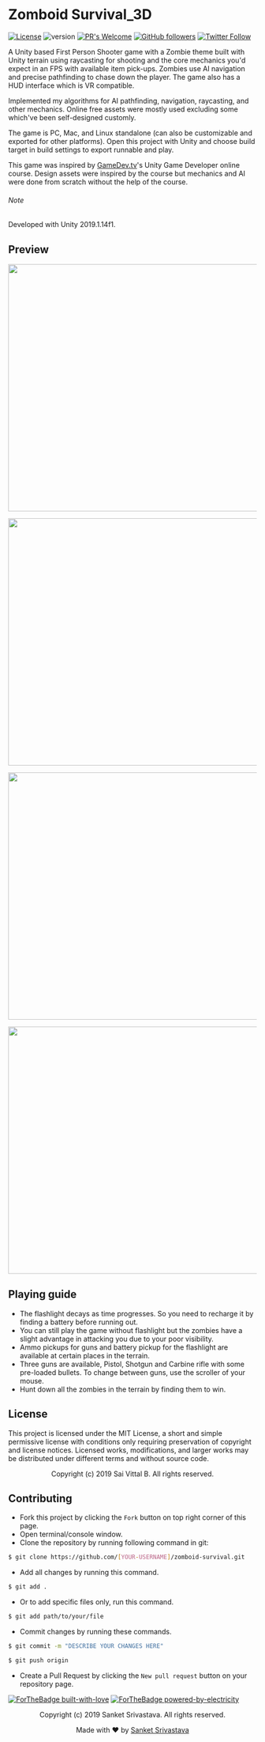 # Zomboid Survival_3D
[![License](https://img.shields.io/badge/License-MIT-blue.svg)](https://opensource.org/licenses/MIT)
![version](https://img.shields.io/badge/version-dev-brightgreen)
[![PR's Welcome](https://img.shields.io/badge/PRs-welcome-brightgreen.svg?style=flat)](http://makeapullrequest.com) 
[![GitHub followers](https://img.shields.io/github/followers/sanketsrivastava.svg?style=social&label=Follow)](https://github.com/Algo-Sanket?tab=followers) 
[![Twitter Follow](https://img.shields.io/twitter/follow/sanketsrivastava.svg?style=social)](https://x.com/sankets57590607)

A Unity based First Person Shooter game with a Zombie theme built with Unity terrain using raycasting for shooting and the core mechanics you'd expect in an FPS with available item pick-ups. Zombies use AI navigation and precise pathfinding to chase down the player. The game also has a HUD interface which is VR compatible.

Implemented my algorithms for AI pathfinding, navigation, raycasting, and other mechanics. Online free assets were mostly used excluding some which've been self-designed customly.

The game is PC, Mac, and Linux standalone (can also be customizable and exported for other platforms). Open this project with Unity and choose build target in build settings to export runnable and play.

This game was inspired by [GameDev.tv](https://www.gamedev.tv)'s Unity Game Developer online course. Design assets were inspired by the course but mechanics and AI were done from scratch without the help of the course.

###### Note 
Developed with Unity 2019.1.14f1.

## Preview
<p align="center"><img src="https://user-images.githubusercontent.com/36305142/85042545-f6b68400-b1a8-11ea-9cba-ba45960d160a.png" height="500" width="800"></p> 
<p align="center"><img src="https://user-images.githubusercontent.com/36305142/85042562-fae2a180-b1a8-11ea-86f1-9fe527991323.png" height="500" width="800"></p> 
<p align="center"><img src="https://user-images.githubusercontent.com/36305142/85042599-046c0980-b1a9-11ea-932b-6129218351f6.png" height="500" width="800"></p> 
<p align="center"><img src="https://user-images.githubusercontent.com/36305142/85042634-0d5cdb00-b1a9-11ea-9d39-d9e6646b11e1.png" height="500" width="800"></p> 

## Playing guide
- The flashlight decays as time progresses. So you need to recharge it by finding a battery before running out.
- You can still play the game without flashlight but the zombies have a slight advantage in attacking you due to your poor visibility.
- Ammo pickups for guns and battery pickup for the flashlight are available at certain places in the terrain.
- Three guns are available, Pistol, Shotgun and Carbine rifle with some pre-loaded bullets. To change between guns, use the scroller of your mouse.
- Hunt down all the zombies in the terrain by finding them to win.

## License
This project is licensed under the MIT License, a short and simple permissive license with conditions only requiring preservation of copyright and license notices. Licensed works, modifications, and larger works may be distributed under different terms and without source code.

<p align="center"> Copyright (c) 2019 Sai Vittal B. All rights reserved.</p>

## Contributing
- Fork this project by clicking the ```Fork``` button on top right corner of this page.
- Open terminal/console window. 
- Clone the repository by running following command in git:
 ```bash
$ git clone https://github.com/[YOUR-USERNAME]/zomboid-survival.git
```
- Add all changes by running this command.
```bash
$ git add .
```
- Or to add specific files only, run this command.
```bash
$ git add path/to/your/file
```
- Commit changes by running these commands.
```bash
$ git commit -m "DESCRIBE YOUR CHANGES HERE"

$ git push origin
```
- Create a Pull Request by clicking the ```New pull request``` button on your repository page.

[![ForTheBadge built-with-love](http://ForTheBadge.com/images/badges/built-with-love.svg)](https://GitHub.com/saivittalb/) 
[![ForTheBadge powered-by-electricity](http://ForTheBadge.com/images/badges/powered-by-electricity.svg)](http://ForTheBadge.com)

<p align="center"> Copyright (c) 2019 Sanket Srivastava. All rights reserved.</p>
<p align="center"> Made with ❤ by <a href="https://github.com/Algo-Sanket">Sanket Srivastava</a></p>
